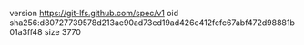 version https://git-lfs.github.com/spec/v1
oid sha256:d80727739578d213ae90ad73ed19ad426e412fcfc67abf472d98881b01a3ff48
size 3770
